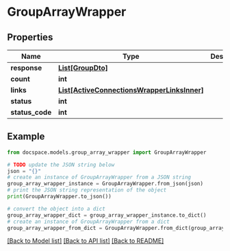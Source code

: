 # GroupArrayWrapper


## Properties

Name | Type | Description | Notes
------------ | ------------- | ------------- | -------------
**response** | [**List[GroupDto]**](GroupDto.md) |  | [optional] 
**count** | **int** |  | [optional] 
**links** | [**List[ActiveConnectionsWrapperLinksInner]**](ActiveConnectionsWrapperLinksInner.md) |  | [optional] 
**status** | **int** |  | [optional] 
**status_code** | **int** |  | [optional] 

## Example

```python
from docspace.models.group_array_wrapper import GroupArrayWrapper

# TODO update the JSON string below
json = "{}"
# create an instance of GroupArrayWrapper from a JSON string
group_array_wrapper_instance = GroupArrayWrapper.from_json(json)
# print the JSON string representation of the object
print(GroupArrayWrapper.to_json())

# convert the object into a dict
group_array_wrapper_dict = group_array_wrapper_instance.to_dict()
# create an instance of GroupArrayWrapper from a dict
group_array_wrapper_from_dict = GroupArrayWrapper.from_dict(group_array_wrapper_dict)
```
[[Back to Model list]](../README.md#documentation-for-models) [[Back to API list]](../README.md#documentation-for-api-endpoints) [[Back to README]](../README.md)


